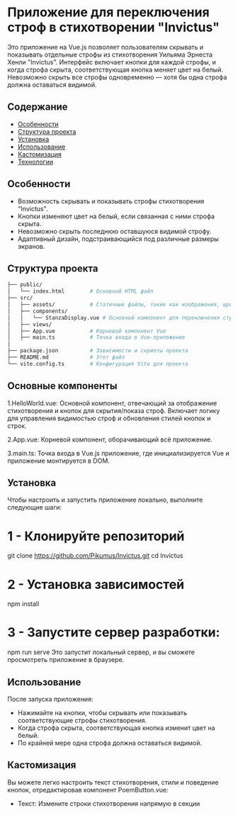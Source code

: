 # Приложение для переключения строф в стихотворении "Invictus"

Это приложение на Vue.js позволяет пользователям скрывать и показывать отдельные строфы из стихотворения Уильяма Эрнеста Хенли "Invictus". Интерфейс включает кнопки для каждой строфы, и когда строфа скрыта, соответствующая кнопка меняет цвет на белый. Невозможно скрыть все строфы одновременно — хотя бы одна строфа должна оставаться видимой.

## Содержание

- [Особенности](#особенности)
- [Структура проекта](#структура-проекта)
- [Установка](#установка)
- [Использование](#использование)
- [Кастомизация](#кастомизация)
- [Технологии](#технологии)


## Особенности

- Возможность скрывать и показывать строфы стихотворения "Invictus".
- Кнопки изменяют цвет на белый, если связанная с ними строфа скрыта.
- Невозможно скрыть последнюю оставшуюся видимой строфу.
- Адаптивный дизайн, подстраивающийся под различные размеры экранов.

## Структура проекта

```bash
├── public/
│   └── index.html        # Основной HTML файл
├── src/
│   ├── assets/           # Статичные файлы, такие как изображения, шрифты, cтили и т.д.
│   ├── components/
│   │   └── StanzaDisplay.vue # Основной компонент для переключения строф
│   ├── views/
│   ├── App.vue           # Корневой компонент Vue
│   ├── main.ts           # Точка входа в Vue-приложение
│            
├── package.json          # Зависимости и скрипты проекта
├── README.md             # Этот файл
└── vite.config.ts        # Конфигурация Vite для проекта
```
## Основные компоненты
1.HelloWorld.vue: Основной компонент, отвечающий за отображение стихотворения и кнопок для скрытия/показа строф. Включает логику для управления видимостью строф и обновления стилей кнопок и строк.

2.App.vue: Корневой компонент, оборачивающий всё приложение.

3.main.ts: Точка входа в Vue.js приложение, где инициализируется Vue и приложение монтируется в DOM.

## Установка
Чтобы настроить и запустить приложение локально, выполните следующие шаги:
# 1 - Клонируйте репозиторий 
git clone https://github.com/Pikumus/Invictus.git
cd Invictus
# 2 - Установка зависимостей
npm install
# 3 - Запустите сервер разработки:
npm run serve
Это запустит локальный сервер, и вы сможете просмотреть приложение в браузере.

## Использование
После запуска приложения:

- Нажимайте на кнопки, чтобы скрывать или показывать соответствующие строфы стихотворения.
- Когда строфа скрыта, соответствующая кнопка изменит цвет на белый.
- По крайней мере одна строфа должна оставаться видимой.

## Кастомизация
Вы можете легко настроить текст стихотворения, стили и поведение кнопок, отредактировав компонент PoemButton.vue:

- Текст: Измените строки стихотворения напрямую в секции <template>.
- Стили: Настройте внешний вид кнопок и стихотворения, изменяя SCSS в секции <style> в HelloWorld.vue.
- Логика: Измените логику видимости в блоке <script  setup lang="ts"> в том же компоненте.

## Технологии

- Vue.js 3: Прогрессивный JavaScript-фреймворк, используемый для создания приложения.
- TypeScript: Для обеспечения безопасности типов и улучшения процесса разработки.
- Vite: Быстрый и современный инструмент для сборки frontend приложений.
- SCSS: Для стилизации, включая адаптивный дизайн и динамическое поведение кнопок.
